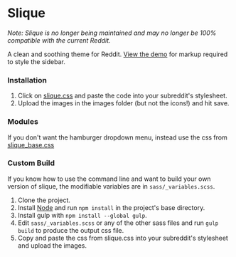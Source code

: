 # Slique #

_Note: Slique is no longer being maintained and may no longer be 100% compatible with the current Reddit._

A clean and soothing theme for Reddit. [View the demo](http://reddit.com/r/slique) for
markup required to style the sidebar.


### Installation ###
1. Click on [slique.css](https://raw.githubusercontent.com/leb2/slique/master/slique.css) and paste the code into your subreddit's stylesheet.
2. Upload the images in the images folder (but not the icons!) and hit save.

### Modules ###
If you don't want the hamburger dropdown menu, instead use the css from [slique_base.css](https://raw.githubusercontent.com/leb2/slique/master/slique_base.css) 

### Custom Build ###
If you know how to use the command line and want to build your own version of slique, the modifiable variables are in `sass/_variables.scss`.

1. Clone the project.
2. Install [Node](https://nodejs.org/en/) and run `npm install` in the project's base directory.
3. Install gulp with `npm install --global gulp`.
4. Edit `sass/_variables.scss` or any of the other sass files and run `gulp build` to produce the output css file.
5. Copy and paste the css from slique.css into your subreddit's stylesheet and upload the images.
